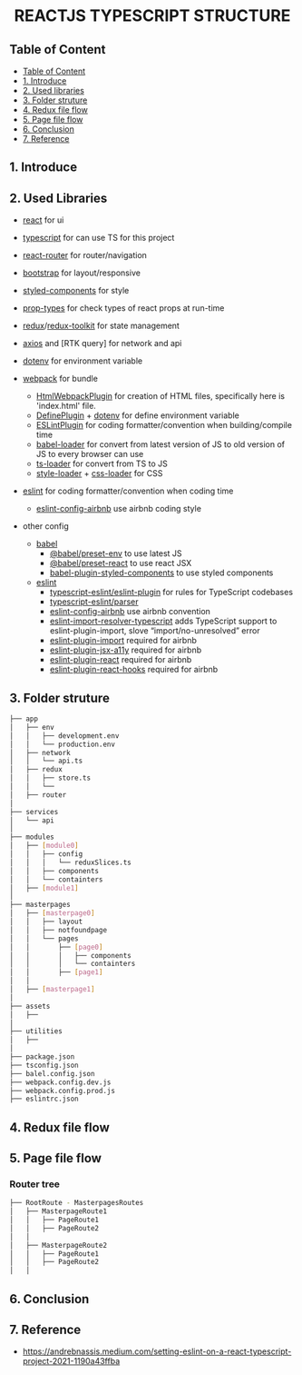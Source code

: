 # <center>REACTJS TYPESCRIPT STRUCTURE</center>
## Table of Content
  - [Table of Content](#table-of-content)
  - [1. Introduce](#1-introduce)
  - [2. Used libraries](#2-libraries)
  - [3. Folder struture](#3-folder-struture)
  - [4. Redux file flow](#4-redux-file-flow)
  - [5. Page file flow](#5-page-file-flow)
  - [6. Conclusion](#6-conclusion)
  - [7. Reference](#7-reference)

## 1. Introduce

## 2. Used Libraries
- [react](link) for ui
- [typescript](link) for can use TS for this project
- [react-router](link) for router/navigation
- [bootstrap](link) for layout/responsive
- [styled-components](link) for style
- [prop-types](link) for check types of react props at run-time
- [redux](link)/[redux-toolkit](link) for state management
- [axios](link) and [RTK query] for network and api
- [dotenv](link) for environment variable
- [webpack](link) for bundle
	- [HtmlWebpackPlugin](link) for creation of HTML files, specifically here is 'index.html' file.
	- [DefinePlugin](link) + [dotenv](link) for define environment variable
	- [ESLintPlugin](link) for coding formatter/convention when building/compile time
	- [babel-loader](link) for convert from latest version of JS to old version of JS to every browser can use
	- [ts-loader](link) for convert from TS to JS
	- [style-loader](link) + [css-loader](link) for CSS
- [eslint](link) for coding formatter/convention when coding time
	- [eslint-config-airbnb](link) use airbnb coding style

- other config
  - [babel](link)
	- [@babel/preset-env](link) to use latest JS
	- [@babel/preset-react](link) to use react JSX
	- [babel-plugin-styled-components](link) to use styled components
  - [eslint](link)
	- [typescript-eslint/eslint-plugin](link) for rules for TypeScript codebases
	- [typescript-eslint/parser](link)
	- [eslint-config-airbnb](link) use airbnb convention
	- [eslint-import-resolver-typescript](link) adds TypeScript support to eslint-plugin-import, slove “import/no-unresolved” error
	- [eslint-plugin-import](link) required for airbnb
	- [eslint-plugin-jsx-a11y](link) required for airbnb
	- [eslint-plugin-react](link) required for airbnb
	- [eslint-plugin-react-hooks](link) required for airbnb

## 3. Folder struture
```bash
├── app
│	├── env
│	│	├── development.env
│	│	└── production.env
│	├── network
│	│	└── api.ts
│	├── redux
│	│	├── store.ts
│   │   └──
│	├── router
│	
├── services
│	└── api
│	
├── modules
│	├── [module0]
│	│	├── config
│	│	│	└── reduxSlices.ts
│	│	├── components
│	│	└── containters
│   ├── [module1]
│
├── masterpages
│	├── [masterpage0]
│	│	├── layout
│	│	├── notfoundpage
│	│	└── pages
│	│		├── [page0]
│	│		│	├── components
│	│		│	└── containters
│   │       ├── [page1]
│   │
│   ├── [masterpage1]
│
├── assets
│   ├──
│
├── utilities
│   ├──
│
├── package.json
├── tsconfig.json
├── balel.config.json
├── webpack.config.dev.js
├── webpack.config.prod.js
├── eslintrc.json
```

## 4. Redux file flow

## 5. Page file flow
### Router tree
```bash
├── RootRoute - MasterpagesRoutes
│   ├── MasterpageRoute1
│   │   ├── PageRoute1
│   │   ├── PageRoute2
│   │
│   ├── MasterpageRoute2
│   │   ├── PageRoute1
│   │   ├── PageRoute2
│   │
```


## 6. Conclusion

## 7. Reference
- https://andrebnassis.medium.com/setting-eslint-on-a-react-typescript-project-2021-1190a43ffba
